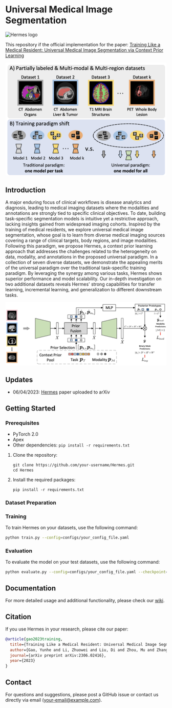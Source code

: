# Universal Medical Image Segmentation

![Hermes logo](link-to-logo.png)

This repository if the official implementation for the paper: [Training Like a Medical Resident: Universal Medical Image Segmentation via Context Prior Learning](https://arxiv.org/abs/2306.02416)

![img](figs/training_paradigm.png)

## Introduction

A major enduring focus of clinical workflows is disease analytics and diagnosis, leading to medical imaging datasets where the modalities and annotations are strongly tied to specific clinical objectives. To date, building task-specific segmentation models is intuitive yet a restrictive approach, lacking insights gained from widespread imaging cohorts. Inspired by the training of medical residents, we explore universal medical image segmentation, whose goal is to learn from diverse medical imaging sources covering a range of clinical targets, body regions, and image modalities. Following this paradigm, we propose Hermes, a context prior learning approach that addresses the challenges related to the heterogeneity on data, modality, and annotations in the proposed universal paradigm. In a collection of seven diverse datasets, we demonstrate the appealing merits of the universal paradigm over the traditional task-specific training paradigm. By leveraging the synergy among various tasks, Hermes shows superior performance and model scalability. Our in-depth investigation on two additional datasets reveals Hermes' strong capabilities for transfer learning, incremental learning, and generalization to different downstream tasks.

![img](figs/method.png)

## Updates
* 06/04/2023: [Hermes](https://arxiv.org/abs/2306.02416) paper uploaded to arXiv



## Getting Started

### Prerequisites

- PyTorch 2.0
- Apex
- Other dependencies: `pip install -r requirements.txt`

1. Clone the repository:
    ```
    git clone https://github.com/your-username/Hermes.git
    cd Hermes
    ```

2. Install the required packages:
    ```
    pip install -r requirements.txt
    ```

### Dataset Preparation


### Training

To train Hermes on your datasets, use the following command:

```bash
python train.py --config=configs/your_config_file.yaml
```

### Evaluation

To evaluate the model on your test datasets, use the following command:

```bash
python evaluate.py --config=configs/your_config_file.yaml --checkpoint=path/to/your/model.pth
```

## Documentation

For more detailed usage and additional functionality, please check our [wiki](https://github.com/your-username/Hermes/wiki).


## Citation

If you use Hermes in your research, please cite our paper:

```bibtex
@article{gao2023training,
  title={Training Like a Medical Resident: Universal Medical Image Segmentation via Context Prior Learning},
  author={Gao, Yunhe and Li, Zhuowei and Liu, Di and Zhou, Mu and Zhang, Shaoting and Meta, Dimitris N},
  journal={arXiv preprint arXiv:2306.02416},
  year={2023}
}
```

## Contact

For questions and suggestions, please post a GitHub issue or contact us directly via email (your-email@example.com).

